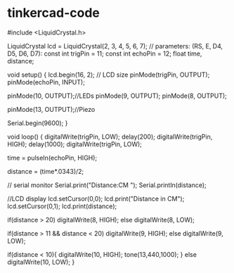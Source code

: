 # tinkercad-code

#include <LiquidCrystal.h>

LiquidCrystal lcd = LiquidCrystal(2, 3, 4, 5, 6, 7); // parameters: (RS, E, D4, D5, D6, D7):
const int trigPin = 11;
const int echoPin = 12;
float time, distance;

void setup() 
{
   lcd.begin(16, 2); // LCD size
   pinMode(trigPin, OUTPUT);
   pinMode(echoPin, INPUT);

   pinMode(10, OUTPUT);//LEDs 
   pinMode(9, OUTPUT);
   pinMode(8, OUTPUT);

   pinMode(13, OUTPUT);//Piezo

   Serial.begin(9600);
}

void loop() {
digitalWrite(trigPin, LOW);
    delay(200);
digitalWrite(trigPin, HIGH);
    delay(1000);
digitalWrite(trigPin, LOW);

time = pulseIn(echoPin, HIGH);

distance = (time*.0343)/2;

// serial monitor
Serial.print("Distance:CM ");
Serial.println(distance);

 //LCD display
lcd.setCursor(0,0);
lcd.print("Distance in CM");
lcd.setCursor(0,1);
lcd.print(distance);

  if(distance > 20)
    digitalWrite(8, HIGH);
  else
    digitalWrite(8, LOW);

  if(distance > 11 && distance < 20)
    digitalWrite(9, HIGH);
  else
    digitalWrite(9, LOW);

  if(distance < 10){
    digitalWrite(10, HIGH);
      tone(13,440,1000);
      }
  else
    digitalWrite(10, LOW);
}
